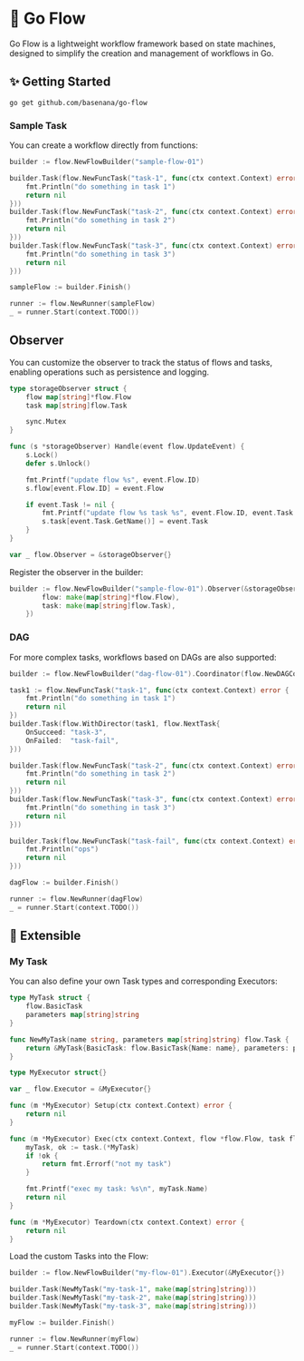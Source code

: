 # 🔩 Go Flow

Go Flow is a lightweight workflow framework based on state machines, 
designed to simplify the creation and management of workflows in Go.

## ✨ Getting Started

```shell
go get github.com/basenana/go-flow
```

### Sample Task

You can create a workflow directly from functions:

```go
builder := flow.NewFlowBuilder("sample-flow-01")

builder.Task(flow.NewFuncTask("task-1", func(ctx context.Context) error {
    fmt.Println("do something in task 1")
    return nil
}))
builder.Task(flow.NewFuncTask("task-2", func(ctx context.Context) error {
    fmt.Println("do something in task 2")
    return nil
}))
builder.Task(flow.NewFuncTask("task-3", func(ctx context.Context) error {
    fmt.Println("do something in task 3")
    return nil
}))

sampleFlow := builder.Finish()

runner := flow.NewRunner(sampleFlow)
_ = runner.Start(context.TODO())
```

## Observer

You can customize the observer to track the status of flows and tasks, 
enabling operations such as persistence and logging.

```go
type storageObserver struct {
	flow map[string]*flow.Flow
	task map[string]flow.Task

	sync.Mutex
}

func (s *storageObserver) Handle(event flow.UpdateEvent) {
	s.Lock()
	defer s.Unlock()

	fmt.Printf("update flow %s", event.Flow.ID)
	s.flow[event.Flow.ID] = event.Flow

	if event.Task != nil {
		fmt.Printf("update flow %s task %s", event.Flow.ID, event.Task.GetName())
		s.task[event.Task.GetName()] = event.Task
	}
}

var _ flow.Observer = &storageObserver{}
```

Register the observer in the builder:
```go
builder := flow.NewFlowBuilder("sample-flow-01").Observer(&storageObserver{
		flow: make(map[string]*flow.Flow),
		task: make(map[string]flow.Task),
	})
```

### DAG

For more complex tasks, workflows based on DAGs are also supported:

```go
builder := flow.NewFlowBuilder("dag-flow-01").Coordinator(flow.NewDAGCoordinator())

task1 := flow.NewFuncTask("task-1", func(ctx context.Context) error {
    fmt.Println("do something in task 1")
    return nil
})
builder.Task(flow.WithDirector(task1, flow.NextTask{
    OnSucceed: "task-3",
    OnFailed:  "task-fail",
}))

builder.Task(flow.NewFuncTask("task-2", func(ctx context.Context) error {
    fmt.Println("do something in task 2")
    return nil
}))
builder.Task(flow.NewFuncTask("task-3", func(ctx context.Context) error {
    fmt.Println("do something in task 3")
    return nil
}))

builder.Task(flow.NewFuncTask("task-fail", func(ctx context.Context) error {
    fmt.Println("ops")
    return nil
}))

dagFlow := builder.Finish()

runner := flow.NewRunner(dagFlow)
_ = runner.Start(context.TODO())
```

## 🧩 Extensible

### My Task

You can also define your own Task types and corresponding Executors:

```go
type MyTask struct {
	flow.BasicTask
	parameters map[string]string
}

func NewMyTask(name string, parameters map[string]string) flow.Task {
	return &MyTask{BasicTask: flow.BasicTask{Name: name}, parameters: parameters}
}

type MyExecutor struct{}

var _ flow.Executor = &MyExecutor{}

func (m *MyExecutor) Setup(ctx context.Context) error {
	return nil
}

func (m *MyExecutor) Exec(ctx context.Context, flow *flow.Flow, task flow.Task) error {
	myTask, ok := task.(*MyTask)
	if !ok {
		return fmt.Errorf("not my task")
	}

	fmt.Printf("exec my task: %s\n", myTask.Name)
	return nil
}

func (m *MyExecutor) Teardown(ctx context.Context) error {
	return nil
}
```

Load the custom Tasks into the Flow:

```go
builder := flow.NewFlowBuilder("my-flow-01").Executor(&MyExecutor{})

builder.Task(NewMyTask("my-task-1", make(map[string]string)))
builder.Task(NewMyTask("my-task-2", make(map[string]string)))
builder.Task(NewMyTask("my-task-3", make(map[string]string)))

myFlow := builder.Finish()

runner := flow.NewRunner(myFlow)
_ = runner.Start(context.TODO())
```
